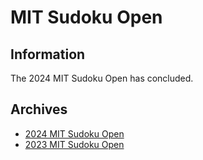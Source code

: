# MIT Sudoku Open

## Information

The 2024 MIT Sudoku Open has concluded.

## Archives

- [2024 MIT Sudoku Open](2024/index.html)
- [2023 MIT Sudoku Open](2023/index.html)

<!--Saving this text for next time

The competition will take place in 36-112 on March 2 from 10 AM to 4 PM.

Prizes will be given to top solvers!

<div style="font-size: 3em; text-align: center;">
<a href="http://tinyurl.com/sudoku24">Register now!</a>
</div>

We are planning on having a couple individual competition rounds (solving on your own), as well as 1-2 team rounds (solving in teams of 4). So if you have friends who also like sudoku, ask them to come along! :) Otherwise, we'll likely set up a discord or something to have all registrants meet one another prior to the contest date, where you can meet others who are attending, and form teams in that way. You do not need to have teams set right now. We will have another form closer to the date where you can submit team information (name of team, those in the team, etc.).

We're designing this contest to accommodate a wide range of different sudoku solving proficiencies. As such, you can sign up for the "beginner" division or the "experienced" division -- which will factor into different placements/scoring.

If you have any questions, feel free to email us at puzzle-club-exec@mit.edu! -->
